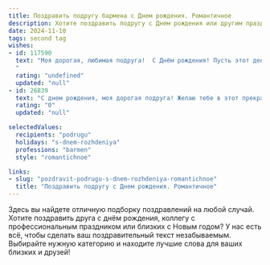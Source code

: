 ```yaml
---
title: Поздравить подругу бармена c Днем рождения. Романтичное
description: Хотите поздравить подругу c Днем рождения или другим праздником? Наш ИИ создаст незабываемое поздравление, а вы обязательно выделитесь среди других.  
date: 2024-11-10
tags: second tag
wishes:
- id: 117590
  text: "Моя дорогая, любимая подруга!  С Днём рождения! Пусть этот день будет таким же ярким и искрящимся, как лучшие коктейли, которые ты создаешь.  Ты – настоящий волшебник за барной стойкой, умеющая смешивать не только напитки, но и настроение.  Желаю тебе океан любви, море счастья, и чтобы каждый день твоей жизни был таким же незабываемым, как лучшие вечеринки, которые мы проводили вместе.  Будь всегда такой же прекрасной, жизнерадостной и неповторимой!  Я тебя очень люблю!
  "
  rating: "undefined"
  updated: "null"
- id: 26839
  text: "С днем рождения, моя дорогая подруга! Желаю тебе в этот прекрасный день невероятных счастливых моментов, которые будут зажигать твою душу и делать каждый день ярче. Пусть твоя профессия бармена приносит тебе не только удовольствие от творчества, но и море радости в общении с людьми. Пусть каждый глоток твоего любимого напитка будет наполнен любовью и теплом, которые ты так умело даришь окружающим. Ты не просто подруга, ты - целая история, и я счастлива быть частью твоей жизни. С днем рождения, любимая!"
  rating: "0"
  updated: "null"

selectedValues:
  recipients: "podrugu"
  holidays: "s-dnem-rozhdeniya"
  professions: "barmen"
  style: "romantichnoe"

links:
- slug: "pozdravit-podrugu-s-dnem-rozhdeniya-romantichnoe"
  title: "Поздравить подругу c Днем рождения. Романтичное"
---
```


Здесь вы найдете отличную подборку поздравлений на любой случай. 
Хотите поздравить друга с днём рождения, коллегу с профессиональным праздником или близких с Новым годом? У нас есть всё, чтобы сделать ваш поздравительный текст незабываемым. Выбирайте нужную категорию и находите лучшие слова для ваших близких и друзей!
